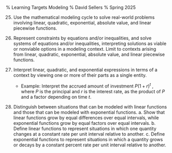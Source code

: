 % Learning Targets Modeling
% David Sellers
% Spring 2025

25. Use the mathematical modeling cycle to solve real-world problems involving linear, quadratic, exponential, absolute value, and linear piecewise functions.

26. Represent constraints by equations and/or inequalities, and solve systems of equations and/or inequalities, interpreting solutions as viable or nonviable options in a modeling context. Limit to contexts arising from linear, quadratic, exponential, absolute value, and linear piecewise functions.

27. Interpret linear, quadratic, and exponential expressions in terms of a context by viewing one or more of their parts as a single entity.

    - Example: Interpret the accrued amount of investment $P(1 + r)^{t}$ , where $P$ is the principal and $r$ is the interest rate, as the product of $P$ and a factor depending on time $t$.

28. Distinguish between situations that can be modeled with linear functions and those that can be modeled with exponential functions.
    a. Show that linear functions grow by equal differences over equal intervals, while exponential functions grow by equal factors over equal intervals.
    b. Define linear functions to represent situations in which one quantity changes at a constant rate per unit interval relative to another.
    c. Define exponential functions to represent situations in which a quantity grows or decays by a constant percent rate per unit interval relative to another.
